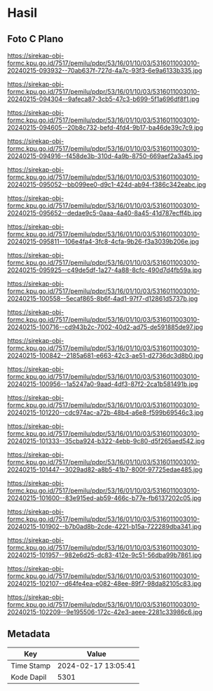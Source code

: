 # Hasil

## Foto C Plano

https://sirekap-obj-formc.kpu.go.id/7517/pemilu/pdpr/53/16/01/10/03/5316011003010-20240215-093932--70ab637f-727d-4a7c-93f3-6e9a6133b335.jpg

https://sirekap-obj-formc.kpu.go.id/7517/pemilu/pdpr/53/16/01/10/03/5316011003010-20240215-094304--9afeca87-3cb5-47c3-b699-5f1a696df8f1.jpg

https://sirekap-obj-formc.kpu.go.id/7517/pemilu/pdpr/53/16/01/10/03/5316011003010-20240215-094605--20b8c732-befd-4fd4-9b17-ba46de39c7c9.jpg

https://sirekap-obj-formc.kpu.go.id/7517/pemilu/pdpr/53/16/01/10/03/5316011003010-20240215-094916--f458de3b-310d-4a9b-8750-669aef2a3a45.jpg

https://sirekap-obj-formc.kpu.go.id/7517/pemilu/pdpr/53/16/01/10/03/5316011003010-20240215-095052--bb099ee0-d9c1-424d-ab94-f386c342eabc.jpg

https://sirekap-obj-formc.kpu.go.id/7517/pemilu/pdpr/53/16/01/10/03/5316011003010-20240215-095652--dedae9c5-0aaa-4a40-8a45-41d787ecff4b.jpg

https://sirekap-obj-formc.kpu.go.id/7517/pemilu/pdpr/53/16/01/10/03/5316011003010-20240215-095811--106e4fa4-3fc8-4cfa-9b26-f3a3039b206e.jpg

https://sirekap-obj-formc.kpu.go.id/7517/pemilu/pdpr/53/16/01/10/03/5316011003010-20240215-095925--c49de5df-1a27-4a88-8cfc-490d7d4fb59a.jpg

https://sirekap-obj-formc.kpu.go.id/7517/pemilu/pdpr/53/16/01/10/03/5316011003010-20240215-100558--5ecaf865-8b6f-4ad1-97f7-d12861d5737b.jpg

https://sirekap-obj-formc.kpu.go.id/7517/pemilu/pdpr/53/16/01/10/03/5316011003010-20240215-100716--cd943b2c-7002-40d2-ad75-de591885de97.jpg

https://sirekap-obj-formc.kpu.go.id/7517/pemilu/pdpr/53/16/01/10/03/5316011003010-20240215-100842--2185a681-e663-42c3-ae51-d2736dc3d8b0.jpg

https://sirekap-obj-formc.kpu.go.id/7517/pemilu/pdpr/53/16/01/10/03/5316011003010-20240215-100956--1a5247a0-9aad-4df3-87f2-2ca1b581491b.jpg

https://sirekap-obj-formc.kpu.go.id/7517/pemilu/pdpr/53/16/01/10/03/5316011003010-20240215-101220--cdc974ac-a72b-48b4-a6e8-f599b69546c3.jpg

https://sirekap-obj-formc.kpu.go.id/7517/pemilu/pdpr/53/16/01/10/03/5316011003010-20240215-101333--35cba924-b322-4ebb-9c80-d5f265aed542.jpg

https://sirekap-obj-formc.kpu.go.id/7517/pemilu/pdpr/53/16/01/10/03/5316011003010-20240215-101447--3029ad82-a8b5-41b7-800f-97725edae485.jpg

https://sirekap-obj-formc.kpu.go.id/7517/pemilu/pdpr/53/16/01/10/03/5316011003010-20240215-101600--83e915ed-ab59-466c-b77e-fb6137202c05.jpg

https://sirekap-obj-formc.kpu.go.id/7517/pemilu/pdpr/53/16/01/10/03/5316011003010-20240215-101902--b7b0ad8b-2cde-4221-b15a-722289dba341.jpg

https://sirekap-obj-formc.kpu.go.id/7517/pemilu/pdpr/53/16/01/10/03/5316011003010-20240215-101957--982e6d25-dc83-412e-9c51-56dba99b7861.jpg

https://sirekap-obj-formc.kpu.go.id/7517/pemilu/pdpr/53/16/01/10/03/5316011003010-20240215-102107--d64fe4ea-e082-48ee-89f7-98da82105c83.jpg

https://sirekap-obj-formc.kpu.go.id/7517/pemilu/pdpr/53/16/01/10/03/5316011003010-20240215-102209--9e195506-172c-42e3-aeee-2281c33986c6.jpg


## Metadata

| Key        | Value               |
| ---------- | ------------------- |
| Time Stamp | 2024-02-17 13:05:41 |
| Kode Dapil | 5301                |



